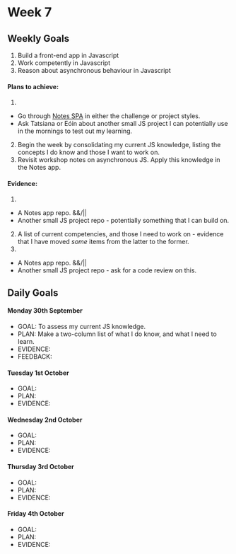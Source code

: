 # Week 7

## Weekly Goals

1. Build a front-end app in Javascript
2. Work competently in Javascript
3. Reason about asynchronous behaviour in Javascript

#### Plans to achieve:

1. 
  - Go through [Notes SPA](https://github.com/makersacademy/course/tree/master/further_javascript) in either the challenge or project styles. 
  - Ask Tatsiana or Eóin about another small JS project I can potentially use in the mornings to test out my learning.
2. Begin the week by consolidating my current JS knowledge, listing the concepts I do know and those I want to work on.  
3. Revisit workshop notes on asynchronous JS. Apply this knowledge in the Notes app. 

#### Evidence:

1. 
  - A Notes app repo.
  &&/|| 
  - Another small JS project repo - potentially something that I can build on.
2. A list of current competencies, and those I need to work on - evidence that I have moved *some* items from the latter to the former. 
3. 
  - A Notes app repo.
  &&/||
  - Another small JS project repo - ask for a code review on this. 

## Daily Goals

#### Monday 30th September
- GOAL: To assess my current JS knowledge.
- PLAN: Make a two-column list of what I do know, and what I need to learn. 
- EVIDENCE: 
- FEEDBACK:

#### Tuesday 1st October
- GOAL:
- PLAN: 
- EVIDENCE: 

#### Wednesday 2nd October
- GOAL:
- PLAN: 
- EVIDENCE:

#### Thursday 3rd October
- GOAL:
- PLAN: 
- EVIDENCE: 

#### Friday 4th October
- GOAL:
- PLAN: 
- EVIDENCE: 
